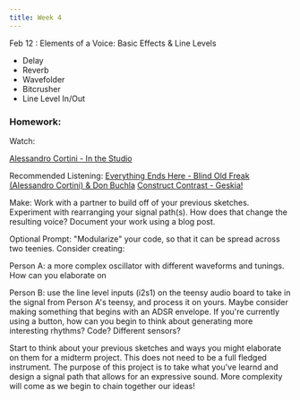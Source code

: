 ```yaml
---
title: Week 4
---
```


Feb 12
: Elements of a Voice: Basic Effects & Line Levels

- Delay
- Reverb
- Wavefolder
- Bitcrusher
- Line Level In/Out

### Homework:

Watch:

[Alessandro Cortini - In the Studio](https://www.youtube.com/watch?v=BUtnzGeXUaQ)

Recommended Listening:
[Everything Ends Here - Blind Old Freak (Alessandro Cortini) & Don Buchla](https://www.youtube.com/watch?v=J89IY3Ss2Mk)
[Construct Contrast - Geskia!](https://www.youtube.com/watch?v=2Dmd-Oi-UU0)

Make: Work with a partner to build off of your previous sketches.  Experiment with rearranging your signal path(s). How does that change the resulting voice? Document your work using a blog post.

Optional Prompt: "Modularize" your code, so that it can be spread across two teenies. Consider creating: 

Person A: a more complex oscillator with different waveforms and tunings. How can you elaborate on  

Person B: use the line level inputs (i2s1) on the teensy audio board to take in the signal from Person A's teensy, and process it on yours. Maybe consider making something that begins with an ADSR envelope. If you're currently using a button, how can you begin to think about generating more interesting rhythms? Code? Different sensors? 

Start to think about your previous sketches and ways you might elaborate on them for a midterm project. This does not need to be a full fledged instrument. The purpose of this project is to take what you've learnd and design a signal path that allows for an expressive sound. More complexity will come as we begin to chain together our ideas!
